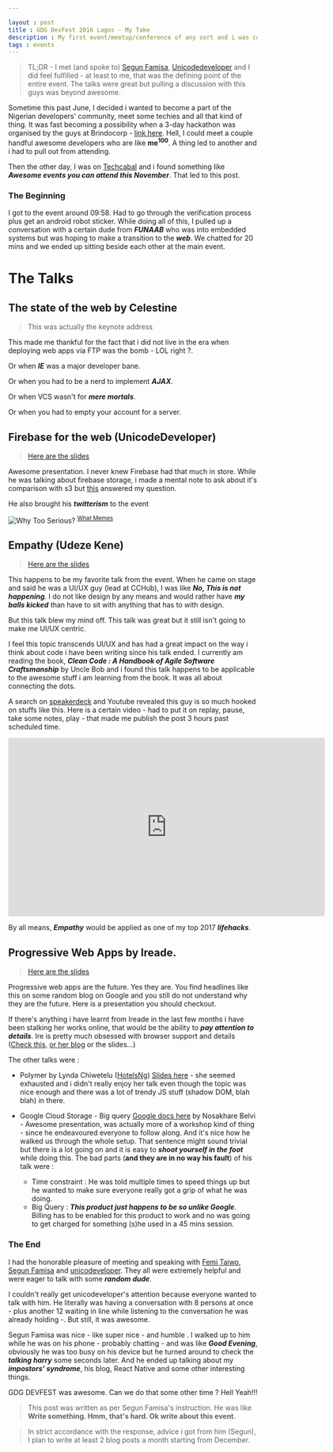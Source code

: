 ```yaml
---

layout : post
title : GDG DevFest 2016 Lagos - My Take
description : My first event/meetup/conference of any sort and i was completely overwhelmed
tags : events
---
```



> TL;DR - I met (and spoke to) [Segun Famisa](http://segunfamisa.com), [Unicodedeveloper](https://twitter.com/unicodedeveloper) and I did feel fulfilled  - at least to me, that was the defining point of the entire event. The talks were great but pulling a discussion with this guys was beyond awesome.

Sometime this past June, I decided i wanted to become a part of the Nigerian developers' community, meet some techies and all that kind of thing. It was fast becoming a possibility when a 3-day hackathon was organised by the guys at Brindocorp - [link here](http://techcabal.com/2016/09/07/isdev-hackathon/). Hell, I could meet a couple handful awesome developers who are like **me<sup>100</sup>**. A thing led to another and i had to pull out from attending.

Then the other day, I was on [Techcabal](http://techcabal.com) and i found something like ___Awesome events you can attend this November___. That led to this post.

### The Beginning

I got to the event around <time>09:58</time>. Had to go through the verification process plus get an android robot sticker. While doing all of this, I pulled up a conversation with a certain dude from ___FUNAAB___ who was into embedded systems but was hoping to make a transition to the ***web***. We chatted for 20 mins and we ended up sitting beside each other at the main event.

# The Talks

## The state of the web by Celestine

> This was actually the keynote address

This made me thankful for the fact that i did not live in the era when deploying web apps via FTP was the bomb - LOL right ?. 

Or when ___IE___ was a major developer bane.
 
Or when you had to be a nerd to implement ***AJAX***.

Or when VCS wasn't for ___mere mortals___.

Or when you had to empty your account for a server.


## Firebase for the web (UnicodeDeveloper)

> [Here are the slides](https://speakerdeck.com/unicodeveloper/firebase-for-the-web)

Awesome presentation. I never knew Firebase had that much in store. While he was talking about firebase storage, i made a mental note to ask about it's comparison with s3 but [this](http://stackoverflow.com/a/13957446/4301733) answered my question.

He also brought his ___twitterism___ to the event 

![Why Too Serious?](http://1.bp.blogspot.com/-cOeaLaWN9bc/UO7EmFdQWZI/AAAAAAAABvQ/LoFJXZWTKNg/s1600/meme1234580.png)
<sup><a href="http://www.whatsmeme.com/2013/01/pool-diving.html">What Memes</a></sup>

## Empathy (Udeze Kene)

> [Here are the slides](https://speakerdeck.com/udezekene/empathy-in-design)

This happens to be my favorite talk from the event. When he came on stage and said he was a UI/UX guy (lead at CCHub), I was like ___No, This is not happening___. I do not like design by any means and would rather have ___my balls kicked___ than have to sit with anything that has to with design.

But this talk blew my mind off. This talk was great but it still isn't going to make me UI/UX centric.

I feel this topic transcends UI/UX and has had a great impact on the way i think about code i have been writing since his talk ended. I currently am reading the book, ___Clean Code : A Handbook of Agile Software Craftsmanship___ by Uncle Bob and i found this talk happens to be applicable to the awesome stuff i am learning from the book. It was all about connecting the dots.

A search on [speakerdeck](https://speakerdeck.com/udezekene) and Youtube revealed this guy is so much hooked on stuffs like this. Here is a certain video - had to put it on replay, pause, take some notes, play - that made me publish the post 3 hours past scheduled time.

<div style="text-align: center;">
<iframe width="640" height="360" src="https://www.youtube.com/embed/kMrZGsZEbN8" frameborder="0" allowfullscreen></iframe>
</div>

By all means, ___Empathy___ would be applied as one of my top 2017 ___lifehacks___.


## Progressive Web Apps by Ireade.

> [Here are the slides](https://speakerdeck.com/ireade/building-modern-progressive-web-apps)

Progressive web apps are the future. Yes they are. You find headlines like this on some random blog on Google and you still do not understand why they are the future. Here is a presentation you should checkout.

If there's anything i have learnt from Ireade in the last few months i have been stalking her works online, that would be the ability to ___pay attention to details___. Ire is pretty much obsessed with browser support and details ([Check this](https://operamini.tips/#/), [or her blog](https://www.bitsofco.de) or the slides...)

The other talks were : 
 
- Polymer by Lynda Chiwetelu ([HotelsNg](https://hotels.ng)) [Slides here](https://speakerdeck.com/lyndachiwetelu/dive-into-polymer-gdg-southwest-devfest-2016) - she seemed exhausted and i didn't really enjoy her talk even though the topic was nice enough and there was a lot of trendy JS stuff (shadow DOM, blah blah) in there.

- Google Cloud Storage - Big query [Google docs here](https://docs.google.com/presentation/d/1N3HurNoGQZ-58IdFGHsipl2QNNQQdU3KuvvEztvTeCQ/edit#slide=id.g19c9955361_0_2298) by Nosakhare Belvi - Awesome presentation, was actually more of a workshop kind of thing - since he endeavoured everyone to follow along. And it's nice how he walked us through the whole setup. That sentence might sound trivial but there is a lot going on and it is easy to ___shoot yourself in the foot___ while doing this. The bad parts (**and they are in no way his fault**) of his talk were :
    - Time constraint : He was told multiple times to speed things up but he wanted to make sure everyone really got a grip of what he was doing.
    - Big Query : ___This product just happens to be so unlike Google___. Billing has to be enabled for this product to work and no was going to get charged for something (s)he used in a <time>45 mins</time> session.
    

### The End

I had the honorable pleasure of meeting and speaking with [Femi Taiwo](https://twitter.com/dftaiwo), [Segun Famisa](http://segunfamisa.com) and [unicodeveloper](https://twitter.com/unicodeveloper). They all were extremely helpful and were eager to talk with some ___random dude___. 

I couldn't really get unicodeveloper's attention because everyone wanted to talk with him. He literally was having a conversation with 8 persons at once - plus another 12 waiting in line while listening to the conversation he was already holding -. But still, it was awesome.

Segun Famisa was nice - like super nice - and humble . I walked up to him while he was on his phone - probably chatting - and was like ___Good Evening___, obviously he was too busy on his device but he turned around to check the ___talking harry___ some seconds later. And he ended up talking about my ___impostors' syndrome___, his blog, React Native and some other interesting things. 

GDG DEVFEST was awesome. Can we do that some other time ? Hell Yeah!!!

> This post was written as per Segun Famisa's instruction. He was like __Write something. Hmm, that's hard. Ok write about this event__.

> In strict accordance with the response, advice i got from him (Segun), I plan to write at least 2 blog posts a month starting from December.
